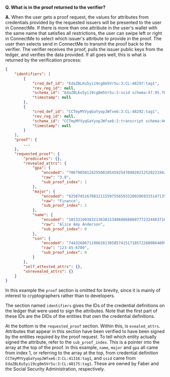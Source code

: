 **Q. What is in the proof returned to the verifier?**

**A.** When the user gets a proof request, the values for attributes from credentials provided by the requested issuers will be presented to the user in ConnectMe. If there is more than one attribute in the user's wallet with the same name that satisfies all restrictions, the user can swipe left or right in ConnectMe to select which issuer's attribute to provide in the proof. The user then selects send in ConnectMe to transmit the proof back to the verifier. The verifier receives the proof, pulls the issuer public keys from the ledger, and verifies the data provided. If all goes well, this is what is returned by the verification process:

```json
{
    "identifiers": [
        {
            "cred_def_id": "EdaZBLKu5yi19cg8m5Vr5u:3:CL:48297:tag1",
            "rev_reg_id": null,
            "schema_id": "EdaZBLKu5yi19cg8m5Vr5u:2:ssid schema:47.95.76",
            "timestamp": null
        },
        {
            "cred_def_id": "CCTmyMYVyqGaYyopJWfxe6:3:CL:48292:tag1",
            "rev_reg_id": null,
            "schema_id": "CCTmyMYVyqGaYyopJWfxe6:2:transcript schema:46.100.19",
            "timestamp": null
        }
    ],
    "proof": {
        ...
    },
    "requested_proof": {
        "predicates": {},
        "revealed_attrs": {
            "gpa": {
                "encoded": "7067905012425508105459254709020212520221942648702641173659073215761754527023",
                "raw": "3.8",
                "sub_proof_index": 1
            },
            "major": {
                "encoded": "82587451670812115597556593320920693151471358372708713747904700340842027604498",
                "raw": "Finance",
                "sub_proof_index": 1
            },
            "name": {
                "encoded": "101331093832136381534868868869777232440371623569271840962499040121705429857418",
                "raw": "Alice Amy Anderson",
                "sub_proof_index": 0
            },
            "ssn": {
                "encoded": "744326867119662813058574151710572260086480987778735990385444735594385781152",
                "raw": "123-45-6789",
                "sub_proof_index": 0
            }
        },
        "self_attested_attrs": {},
        "unrevealed_attrs": {}
    }
}
```

In this example the `proof` section is omitted for brevity, since it is mainly of interest to cryptographers rather than to developers.

The section named `identifiers` gives the IDs of the credential definitions on the ledger that were used to sign the attributes. Note that the first part of these IDs are the DIDs of the entities that own the credential definitions.

At the bottom is the `requested_proof` section. Within this, is `evealed_attrs`.  Attributes that appear in this section have been verified to have been signed by the entities required by the proof request. To tell which entity actually signed the attribute, refer to the `sub_proof_index`. This is a pointer into the array at the top of the proof. In this example, `name`, `major` and `gpa` all came from index 1, or referring to the array at the top, from credential definition `CCTmyMYVyqGaYyopJWfxe6:3:CL:41316:tag1`, and `ssid` came from `EdaZBLKu5yi19cg8m5Vr5u:3:CL:40175:tag1`. These are owned by Faber and the Social Security Administration, respectively.

